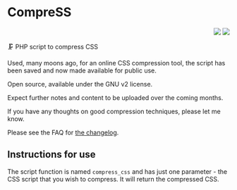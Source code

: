 # CompreSS
<p align="right"><img src="https://img.shields.io/github/v/release/dartiss/CompreSS">&nbsp;<img src="https://img.shields.io/github/last-commit/dartiss/CompreSS"></p>
🗜️ PHP script to compress CSS


Used, many moons ago, for an online CSS compression tool, the script has been saved and now made available for public use. 

Open source, available under the GNU v2 license. 

Expect further notes and content to be uploaded over the coming months.

If you have any thoughts on good compression techniques, please let me know.

Please see the FAQ for [the changelog](https://github.com/dartiss/CompreSS/wiki/Changelog).

## Instructions for use

The script function is named `compress_css` and has just one parameter - the CSS script that you wish to compress. It will return the compressed CSS.